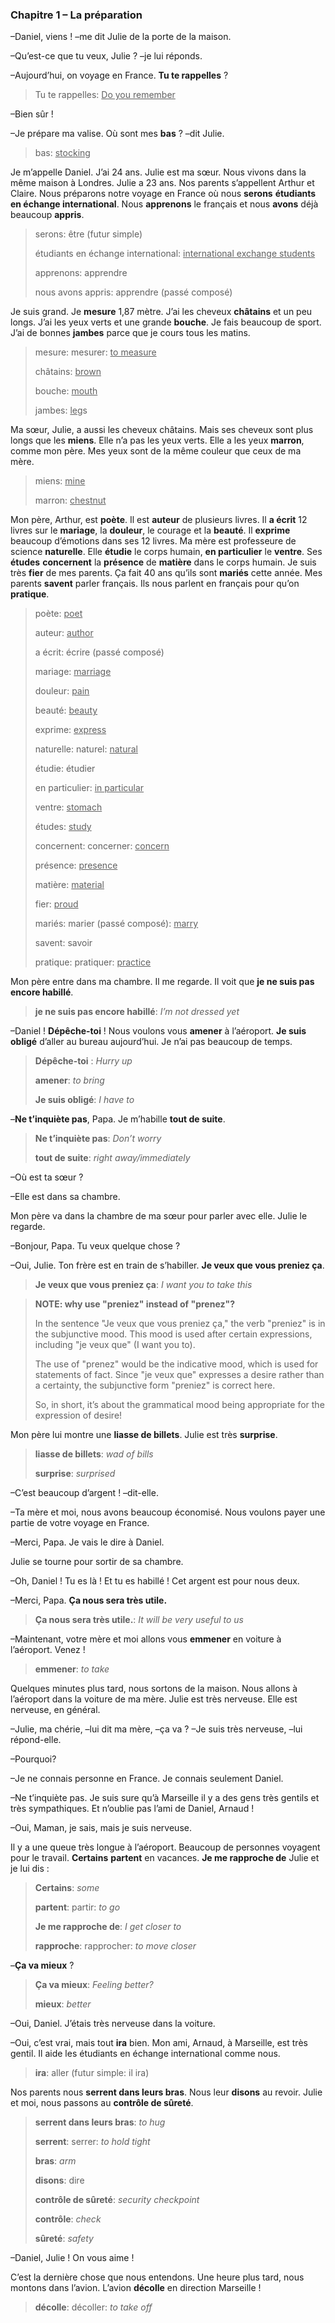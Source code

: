 ### Chapitre 1 – La préparation

–Daniel, viens ! –me dit Julie de la porte de la maison.

–Qu’est-ce que tu veux, Julie ? –je lui réponds.

–Aujourd’hui, on voyage en France. **Tu te rappelles** ? 

> Tu te rappelles: <u>Do you remember</u>

–Bien sûr ! 

–Je prépare ma valise. Où sont mes **bas** ? –dit Julie.

> bas: <u>stocking</u>

Je m’appelle Daniel. J’ai 24 ans. Julie est ma sœur. Nous vivons dans la même maison à Londres. Julie a 23 ans. Nos parents s’appellent Arthur et Claire. Nous préparons notre voyage en France où nous **serons** **étudiants en échange international**. Nous **apprenons** le français et nous **avons** déjà beaucoup **appris**.

> serons: être (futur simple)
>
> étudiants en échange international: <u>international exchange students</u>
>
> apprenons: apprendre
>
> nous avons appris: apprendre (passé composé)

Je suis grand. Je **mesure** 1,87 mètre. J’ai les cheveux **châtains** et un peu longs. J’ai les yeux verts et une grande **bouche**. Je fais beaucoup de sport. J’ai de bonnes **jambes** parce que je cours tous les matins.

> mesure: mesurer: <u>to measure</u>
>
> châtains: <u>brown</u>
>
> bouche: <u>mouth</u>
>
> jambes: <u>leg</u>s

Ma sœur, Julie, a aussi les cheveux châtains. Mais ses cheveux sont plus longs que les **miens**. Elle n’a pas les yeux verts. Elle a les yeux **marron**, comme mon père. Mes yeux sont de la même couleur que ceux de ma mère.

> miens: <u>mine</u>
>
> marron: <u>chestnut</u>

Mon père, Arthur, est **poète**. Il est **auteur** de plusieurs livres. Il **a écrit** 12 livres sur le **mariage**, la **douleur**, le courage et la **beauté**. Il **exprime** beaucoup d’émotions dans ses 12 livres. Ma mère est professeure de science **naturelle**. Elle **étudie** le corps humain, **en particulier** le **ventre**. Ses **études** **concernent** la **présence** de **matière** dans le corps humain. Je suis très **fier** de mes parents. Ça fait 40 ans qu’ils sont **mariés** cette année. Mes parents **savent** parler français. Ils nous parlent en français pour qu’on **pratique**.

> poète: <u>poet</u>
>
> auteur: <u>author</u>
>
> a écrit: écrire (passé composé)
>
> mariage: <u>marriage</u>
>
> douleur: <u>pain</u>
>
> beauté: <u>beauty</u>
>
> exprime: <u>express</u>
>
> naturelle: naturel: <u>natural</u>
>
> étudie: étudier
>
> en particulier: <u>in particular</u>
>
> ventre: <u>stomach</u>
>
> études: <u>study</u>
>
> concernent: concerner: <u>concern</u>
>
> présence: <u>presence</u>
>
> matière: <u>material</u>
>
> fier: <u>proud</u>
>
> mariés: marier (passé composé): <u>marry</u>
>
> savent: savoir
>
> pratique: pratiquer: <u>practice</u>

Mon père entre dans ma chambre. Il me regarde. Il voit que **je ne suis pas encore habillé**.

> **je ne suis pas encore habillé**: *I’m not dressed yet*

–Daniel ! **Dépêche-toi** ! Nous voulons vous **amener** à l’aéroport. **Je suis obligé** d’aller au bureau aujourd’hui. Je n’ai pas beaucoup de temps.

> **Dépêche-toi** : *Hurry up*
>
> **amener**: *to bring*
>
> **Je suis obligé**: *I have to*

–**Ne t’inquiète pas**, Papa. Je m’habille **tout de suite**.

> **Ne t’inquiète pas**: *Don’t worry*
>
> **tout de suite**: *right away/immediately*

–Où est ta sœur ? 

–Elle est dans sa chambre.

Mon père va dans la chambre de ma sœur pour parler avec elle. Julie le regarde.

–Bonjour, Papa. Tu veux quelque chose ? 

–Oui, Julie. Ton frère est en train de s’habiller. **Je veux que vous preniez ça**.

> **Je veux que vous preniez ça**: *I want you to take this*

> **NOTE: why use "preniez" instead of "prenez"?** 
>
> In the sentence "Je veux que vous preniez ça," the verb "preniez" is in the subjunctive mood. This mood is used after certain expressions, including "je veux que" (I want you to). 
>
> The use of "prenez" would be the indicative mood, which is used for statements of fact. Since "je veux que" expresses a desire rather than a certainty, the subjunctive form "preniez" is correct here. 
>
> So, in short, it’s about the grammatical mood being appropriate for the expression of desire!

Mon père lui montre une **liasse de billets**. Julie est très **surprise**.

> **liasse de billets**: *wad of bills*
>
> **surprise**: *surprised*

–C’est beaucoup d’argent ! –dit-elle.

–Ta mère et moi, nous avons beaucoup économisé. Nous voulons payer une partie de votre voyage en France.

–Merci, Papa. Je vais le dire à Daniel.

Julie se tourne pour sortir de sa chambre.

–Oh, Daniel ! Tu es là ! Et tu es habillé ! Cet argent est pour nous deux.

–Merci, Papa. **Ça nous sera très utile.**

> **Ça nous sera très utile.**: *It will be very useful to us*

–Maintenant, votre mère et moi allons vous **emmener** en voiture à l’aéroport. Venez ! 

> **emmener**: *to take*

Quelques minutes plus tard, nous sortons de la maison. Nous allons à l’aéroport dans la voiture de ma mère. Julie est très nerveuse. Elle est nerveuse, en général.

–Julie, ma chérie, –lui dit ma mère, –ça va ? –Je suis très nerveuse, –lui répond-elle.

–Pourquoi?

–Je ne connais personne en France. Je connais seulement Daniel.

–Ne t’inquiète pas. Je suis sure qu’à Marseille il y a des gens très gentils et très sympathiques. Et n’oublie pas l’ami de Daniel, Arnaud ! 

–Oui, Maman, je sais, mais je suis nerveuse.

Il y a une queue très longue à l’aéroport. Beaucoup de personnes voyagent pour le travail. **Certains** **partent** en vacances. **Je me rapproche de** Julie et je lui dis :

> **Certains**: *some*
>
> **partent**: partir: *to go*
>
> **Je me rapproche de**: *I get closer to*
>
> **rapproche**: rapprocher: *to move closer*

 –**Ça va mieux** ? 

> **Ça va mieux**: *Feeling better?*
>
> **mieux**: *better*

–Oui, Daniel. J’étais très nerveuse dans la voiture.

–Oui, c’est vrai, mais tout **ira** bien. Mon ami, Arnaud, à Marseille, est très gentil. Il aide les étudiants en échange international comme nous.

> **ira**: aller (futur simple: il ira)

Nos parents nous **serrent dans leurs bras**. Nous leur **disons** au revoir. Julie et moi, nous passons au **contrôle de sûreté**.

> **serrent dans leurs bras**: *to hug*
>
> **serrent**: serrer: *to hold tight*
>
> **bras**: *arm*
>
> **disons**: dire
>
> **contrôle de sûreté**: *security checkpoint*
>
> **contrôle**: *check*
>
> **sûreté**: *safety*

–Daniel, Julie ! On vous aime ! 

C’est la dernière chose que nous entendons. Une heure plus tard, nous montons dans l’avion. L’avion **décolle** en direction Marseille !

> **décolle**: décoller: *to take off*









